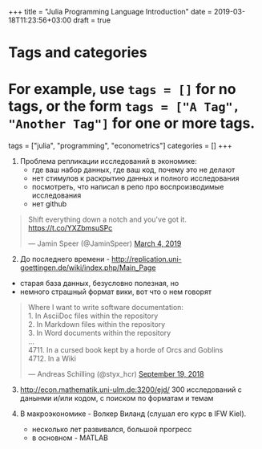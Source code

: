 +++
title = "Julia Programming Language Introduction"
date = 2019-03-18T11:23:56+03:00
draft = true

# Tags and categories
# For example, use `tags = []` for no tags, or the form `tags = ["A Tag", "Another Tag"]` for one or more tags.
tags = ["julia", "programming", "econometrics"]
categories = []
+++


1. Проблема репликации исследований в экономике:
   - где ваш набор данных, где ваш код, почему это не делают
   - нет стимулов к раскрытию данных и полного исследования
   - посмотреть, что написал в репо про воспроизводимые исследования
   - нет github


<blockquote class="twitter-tweet"><p lang="en" dir="ltr">Shift everything down a notch and you&#39;ve got it. <a href="https://t.co/YXZbmsuSPc">https://t.co/YXZbmsuSPc</a></p>&mdash; Jamin Speer (@JaminSpeer) <a href="https://twitter.com/JaminSpeer/status/1102601693735342081?ref_src=twsrc%5Etfw">March 4, 2019</a></blockquote> <script async src="https://platform.twitter.com/widgets.js" charset="utf-8"></script> 

2. До последнего времени - 
   <http://replication.uni-goettingen.de/wiki/index.php/Main_Page>
  - старая база данных, безусловно полезная, но  
  - немного страшный формат вики, вот что о нем говорят 

<blockquote class="twitter-tweet"><p lang="en" dir="ltr">Where I want to write software documentation:<br>1. In AsciiDoc files within the repository<br>2. In Markdown files within the repository<br>3. In Word documents within the repository<br>...<br>4711. In a cursed book kept by a horde of Orcs and Goblins<br>4712. In a Wiki</p>&mdash; Andreas Schilling (@styx_hcr) <a href="https://twitter.com/styx_hcr/status/1042383726611709954?ref_src=twsrc%5Etfw">September 19, 2018</a></blockquote> <script async src="https://platform.twitter.com/widgets.js" charset="utf-8"></script> 


3. http://econ.mathematik.uni-ulm.de:3200/ejd/
   300 исследований с данынми и/или кодом, с поиском по форматам и темам    

4. В макроэкономике - Волкер Виланд (слушал его курс в IFW Kiel). 
   - несколько лет развивался, большой прогресс
   - в основном - MATLAB

